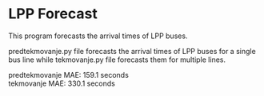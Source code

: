 # LPP Forecast

This program forecasts the arrival times of LPP buses.

predtekmovanje.py file forecasts the arrival times of LPP buses for a single bus line while tekmovanje.py file forecasts them for multiple lines.

predtekmovanje MAE: 159.1 seconds  
tekmovanje MAE: 330.1 seconds
